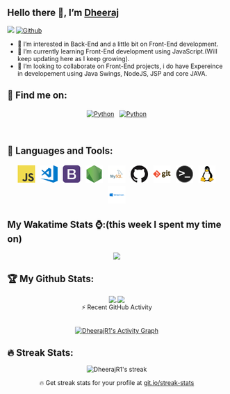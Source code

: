  ## Hello there 👋, I’m [Dheeraj][website]
![](https://visitor-badge.laobi.icu/badge?page_id=DheerajR1.DheerajR1) [![Github](https://img.shields.io/github/followers/DheerajR1?label=Followers&logo=Github)](https://github.com/DheerajR1)
- 👀 I’m interested in Back-End and a little bit on Front-End development.
- 🌱 I’m currently learning Front-End development using JavaScript.(Will keep updating here as I keep growing).
- 💞️ I’m looking to collaborate on Front-End projects, i do have Expereince in developement using Java Swings, NodeJS, JSP and core JAVA.

## :email: Find me on:
<p align="center">
 <a href="https://www.linkedin.com/in/dheeraj-r-888810118" target="_blank" rel="noopener noreferrer"> <img src="https://cdn.jsdelivr.net/npm/simple-icons@v3/icons/linkedin.svg" alt="Python" height="40" style="vertical-align:top; margin:4px"></a>
 <a href="mailto:dheerajr10ao@gmail.com"> <img src="https://cdn.jsdelivr.net/npm/simple-icons@v3/icons/gmail.svg" alt="Python" height="40" style="vertical-align:top; margin:4px"></a> 
</p>

<br />

## 🧰 Languages and Tools:
<p align="center">
<img src="https://raw.githubusercontent.com/github/explore/80688e429a7d4ef2fca1e82350fe8e3517d3494d/topics/javascript/javascript.png" alt="Javascript" height="40" style="vertical-align:top; margin:4px">
<img src="https://raw.githubusercontent.com/github/explore/80688e429a7d4ef2fca1e82350fe8e3517d3494d/topics/visual-studio-code/visual-studio-code.png" alt="VS Code" height="40" style="vertical-align:top; margin:4px">
<img src="https://raw.githubusercontent.com/github/explore/80688e429a7d4ef2fca1e82350fe8e3517d3494d/topics/bootstrap/bootstrap.png" alt="Bootstrap" height="40" style="vertical-align:top; margin:4px">
<img src="https://raw.githubusercontent.com/github/explore/80688e429a7d4ef2fca1e82350fe8e3517d3494d/topics/nodejs/nodejs.png" alt="NodeJS" height="40" style="vertical-align:top; margin:4px">
<img src="https://raw.githubusercontent.com/github/explore/80688e429a7d4ef2fca1e82350fe8e3517d3494d/topics/mysql/mysql.png" alt="MySQL" height="40" style="vertical-align:top; margin:4px">
<img src="https://raw.githubusercontent.com/github/explore/78df643247d429f6cc873026c0622819ad797942/topics/github/github.png" alt="Github" height="40" style="vertical-align:top; margin:4px">
<img src="https://raw.githubusercontent.com/github/explore/80688e429a7d4ef2fca1e82350fe8e3517d3494d/topics/git/git.png" alt="Git" height="40" style="vertical-align:top; margin:4px">
<img src="https://raw.githubusercontent.com/github/explore/80688e429a7d4ef2fca1e82350fe8e3517d3494d/topics/terminal/terminal.png" alt="Terminal" height="40" style="vertical-align:top; margin:4px">
<img src="https://raw.githubusercontent.com/github/explore/80688e429a7d4ef2fca1e82350fe8e3517d3494d/topics/linux/linux.png" alt="Linux" height="40" style="vertical-align:top; margin:4px" alt="Windows" height="40" style="vertical-align:top; margin:4px">
<img src="https://raw.githubusercontent.com/github/explore/80688e429a7d4ef2fca1e82350fe8e3517d3494d/topics/windows/windows.png" alt="Windows" height="40" style="vertical-align:top; margin:4px">
</p>
 
## My Wakatime Stats ⌚:(this week I spent my time on)
<div align="center">
<a href ="https://github-readme-stats-gold-ten.vercel.app/api/wakatime?username=DheerajR1&compact=True">
  <img align="center" src="https://github-readme-stats-gold-ten.vercel.app/api/wakatime?username=DheerajR1&compact=True&v=2"/>
</a>
</div>


## :trophy: My Github Stats:
<div align="center">
<a href="https://readme-stats-cfgj2cxdy.vercel.app/api?username=DheerajR1&count_private=true&show_icons=true&theme=solarized-dark">
  <img  align="center" src="https://readme-stats-cfgj2cxdy.vercel.app/api?username=DheerajR1&count_private=true&show_icons=true&theme=tokyonight" />
</a>
<a href="https://readme-stats-cfgj2cxdy.vercel.app/api/top-langs/?username=DheerajR1&hide=php&theme=tokyonight">
  <img align="center" src="https://readme-stats-cfgj2cxdy.vercel.app/api/top-langs/?username=DheerajR1&hide=php&theme=solarized-dark" />
</a>
  <summary>⚡ Recent GitHub Activity</summary>
  <br/>

<!-- https://github.com/ashutosh00710/github-readme-activity-graph -->
<a href="https://github.com/ashutosh00710/github-readme-activity-graph"><img alt="DheerajR1's Activity Graph" src="https://activity-graph.herokuapp.com/graph?username=DheerajR1&bg_color=1F222E&color=F8D866&line=F85D7F&point=FFFFFF&hide_border=true" /></a>
</div>

## 🔥 Streak Stats:

<p align="center">
  <a>
    <img title="🔥 Get streak stats for your profile at git.io/streak-stats" alt="DheerajR1's streak" src="https://github-readme-streak-stats.herokuapp.com/?user=DheerajR1&theme=monokai-metallian&hide_border=true"/>
  </a>
  <p align="center">🔥 Get streak stats for your profile at <a href="https://git.io/streak-stats">git.io/streak-stats</a></p>
</p>

<!-- Some badges are from https://github.com/Ileriayo/markdown-badges -->

[website]: https://dheerajr.netlify.app
